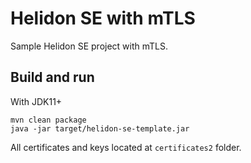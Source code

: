 # Helidon SE with mTLS

Sample Helidon SE project with mTLS.

## Build and run

With JDK11+
```
mvn clean package
java -jar target/helidon-se-template.jar
```

All certificates and keys located at `certificates2` folder.
